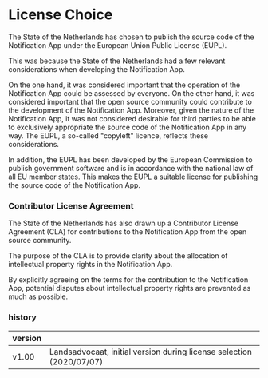 # License Choice

The State of the Netherlands has chosen to publish the source code of the Notification App under the European Union Public License (EUPL).

This was because the State of the Netherlands had a few relevant considerations when developing the Notification App. 

On the one hand, it was considered important that the operation of the Notification App could be assessed by everyone. On the other hand, it was considered important that the open source community could contribute to the development of the Notification App. Moreover, given the nature of the Notification App, it was not considered desirable for third parties to be able to exclusively appropriate the source code of the Notification App in any way. The EUPL, a so-called "copyleft" licence, reflects these considerations.

In addition, the EUPL has been developed by the European Commission to publish government software and is in accordance with the national law of all EU member states. This makes the EUPL a suitable license for publishing the source code of the Notification App.

### Contributor License Agreement

The State of the Netherlands has also drawn up a Contributor License Agreement (CLA) for contributions to the Notification App from the open source community. 

The purpose of the CLA is to provide clarity about the allocation of intellectual property rights in the Notification App. 

By explicitly agreeing on the terms for the contribution to the Notification App, potential disputes about intellectual property rights are prevented as much as possible.

### history

| version |            |
|---------|------------|
| v1.00   | Landsadvocaat, initial version during license selection (2020/07/07) |



